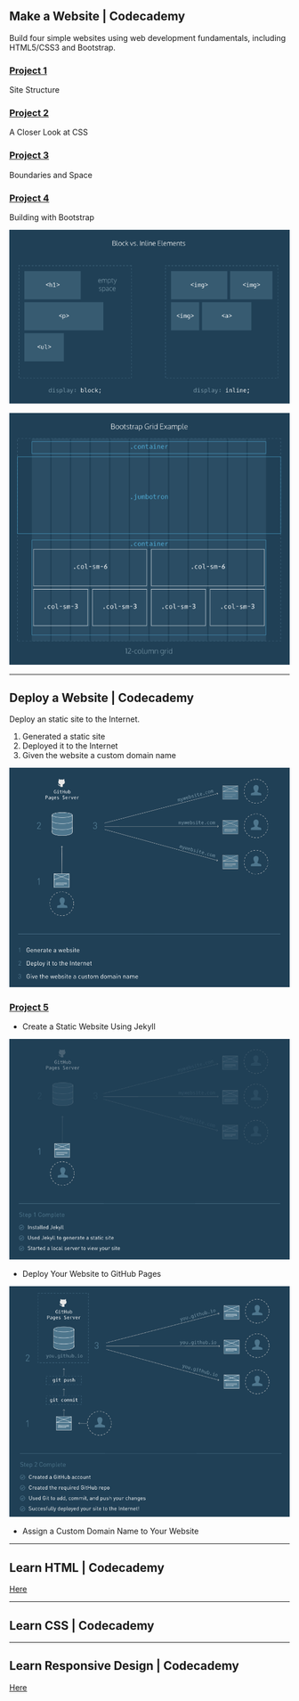 ## Make a Website | Codecademy

Build four simple websites using web development fundamentals, including HTML5/CSS3 and Bootstrap.

### [Project 1](https://github.com/meliodaseren/front-end-web-tutorials/tree/master/project_1)

Site Structure


### [Project 2](https://github.com/meliodaseren/front-end-web-tutorials/tree/master/project_2)

A Closer Look at CSS

### [Project 3](https://github.com/meliodaseren/front-end-web-tutorials/tree/master/project_3)

Boundaries and Space

### [Project 4](https://github.com/meliodaseren/front-end-web-tutorials/tree/master/project_4)

Building with Bootstrap

![Display: Block v.s. inline](./images/block_vs_inline.png "Block v.s. inline")

![Bootstrap Grid Example](./images/bootstrap_grid_example.png "Bootstrap Grid Example")

---

## Deploy a Website | Codecademy

Deploy an static site to the Internet.

1. Generated a static site
2. Deployed it to the Internet
3. Given the website a custom domain name

![Deploying: Overview](./images/Deploy_overview.png)

### [Project 5](https://github.com/meliodaseren/front-end-web-tutorials/tree/master/project_5)

* Create a Static Website Using Jekyll

![Deploying: Review](./images/Deploy_review.png)

* Deploy Your Website to GitHub Pages

![Deploying: GitHub Pages](./images/Deploy_github.png)

* Assign a Custom Domain Name to Your Website

---

## Learn HTML | Codecademy

[Here](https://github.com/meliodaseren/front-end-web-tutorials/tree/master/HTML_Tutorial)

---

## Learn CSS | Codecademy

---

## Learn Responsive Design | Codecademy

[Here](https://github.com/meliodaseren/front-end-web-tutorials/tree/master/Responsive_Design)

